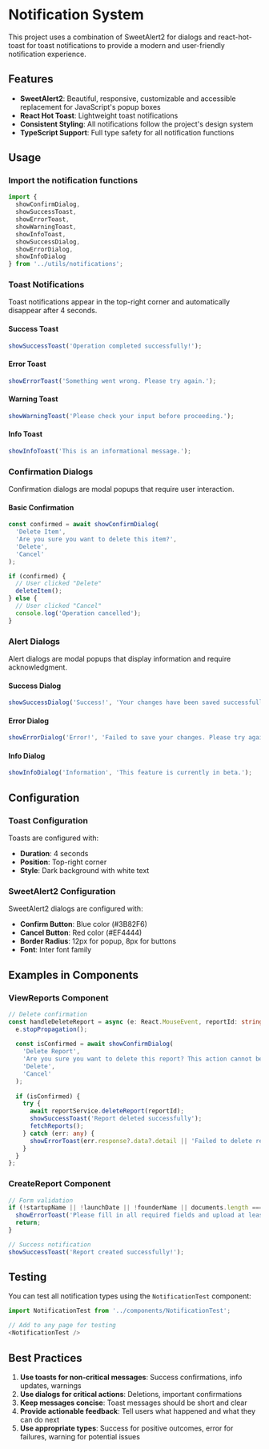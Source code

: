 # Notification System

This project uses a combination of SweetAlert2 for dialogs and react-hot-toast for toast notifications to provide a modern and user-friendly notification experience.

## Features

- **SweetAlert2**: Beautiful, responsive, customizable and accessible replacement for JavaScript's popup boxes
- **React Hot Toast**: Lightweight toast notifications
- **Consistent Styling**: All notifications follow the project's design system
- **TypeScript Support**: Full type safety for all notification functions

## Usage

### Import the notification functions

```typescript
import { 
  showConfirmDialog, 
  showSuccessToast, 
  showErrorToast, 
  showWarningToast, 
  showInfoToast,
  showSuccessDialog,
  showErrorDialog,
  showInfoDialog
} from '../utils/notifications';
```

### Toast Notifications

Toast notifications appear in the top-right corner and automatically disappear after 4 seconds.

#### Success Toast
```typescript
showSuccessToast('Operation completed successfully!');
```

#### Error Toast
```typescript
showErrorToast('Something went wrong. Please try again.');
```

#### Warning Toast
```typescript
showWarningToast('Please check your input before proceeding.');
```

#### Info Toast
```typescript
showInfoToast('This is an informational message.');
```

### Confirmation Dialogs

Confirmation dialogs are modal popups that require user interaction.

#### Basic Confirmation
```typescript
const confirmed = await showConfirmDialog(
  'Delete Item',
  'Are you sure you want to delete this item?',
  'Delete',
  'Cancel'
);

if (confirmed) {
  // User clicked "Delete"
  deleteItem();
} else {
  // User clicked "Cancel"
  console.log('Operation cancelled');
}
```

### Alert Dialogs

Alert dialogs are modal popups that display information and require acknowledgment.

#### Success Dialog
```typescript
showSuccessDialog('Success!', 'Your changes have been saved successfully.');
```

#### Error Dialog
```typescript
showErrorDialog('Error!', 'Failed to save your changes. Please try again.');
```

#### Info Dialog
```typescript
showInfoDialog('Information', 'This feature is currently in beta.');
```

## Configuration

### Toast Configuration

Toasts are configured with:
- **Duration**: 4 seconds
- **Position**: Top-right corner
- **Style**: Dark background with white text

### SweetAlert2 Configuration

SweetAlert2 dialogs are configured with:
- **Confirm Button**: Blue color (#3B82F6)
- **Cancel Button**: Red color (#EF4444)
- **Border Radius**: 12px for popup, 8px for buttons
- **Font**: Inter font family

## Examples in Components

### ViewReports Component

```typescript
// Delete confirmation
const handleDeleteReport = async (e: React.MouseEvent, reportId: string) => {
  e.stopPropagation();
  
  const isConfirmed = await showConfirmDialog(
    'Delete Report',
    'Are you sure you want to delete this report? This action cannot be undone.',
    'Delete',
    'Cancel'
  );
  
  if (isConfirmed) {
    try {
      await reportService.deleteReport(reportId);
      showSuccessToast('Report deleted successfully');
      fetchReports();
    } catch (err: any) {
      showErrorToast(err.response?.data?.detail || 'Failed to delete report. Please try again.');
    }
  }
};
```

### CreateReport Component

```typescript
// Form validation
if (!startupName || !launchDate || !founderName || documents.length === 0) {
  showErrorToast('Please fill in all required fields and upload at least one document');
  return;
}

// Success notification
showSuccessToast('Report created successfully!');
```

## Testing

You can test all notification types using the `NotificationTest` component:

```typescript
import NotificationTest from '../components/NotificationTest';

// Add to any page for testing
<NotificationTest />
```

## Best Practices

1. **Use toasts for non-critical messages**: Success confirmations, info updates, warnings
2. **Use dialogs for critical actions**: Deletions, important confirmations
3. **Keep messages concise**: Toast messages should be short and clear
4. **Provide actionable feedback**: Tell users what happened and what they can do next
5. **Use appropriate types**: Success for positive outcomes, error for failures, warning for potential issues
